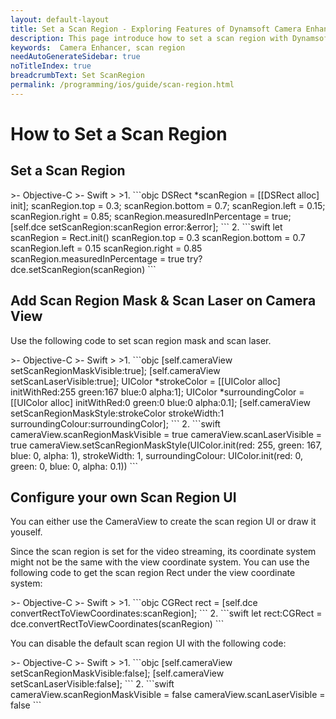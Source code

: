 ```yaml
---
layout: default-layout
title: Set a Scan Region - Exploring Features of Dynamsoft Camera Enhancer iOS Edition.
description: This page introduce how to set a scan region with Dynamsoft Camera Enhancer iOS Edition.
keywords:  Camera Enhancer, scan region
needAutoGenerateSidebar: true
noTitleIndex: true
breadcrumbText: Set ScanRegion
permalink: /programming/ios/guide/scan-region.html
---
```


# How to Set a Scan Region

## Set a Scan Region

<div class="sample-code-prefix"></div>
>- Objective-C
>- Swift
>
>1. 
```objc
DSRect *scanRegion = [[DSRect alloc] init];
scanRegion.top = 0.3;
scanRegion.bottom = 0.7;
scanRegion.left = 0.15;
scanRegion.right = 0.85;
scanRegion.measuredInPercentage = true;
[self.dce setScanRegion:scanRegion error:&error];
```
2. 
```swift
let scanRegion = Rect.init()
scanRegion.top = 0.3
scanRegion.bottom = 0.7
scanRegion.left = 0.15
scanRegion.right = 0.85
scanRegion.measuredInPercentage = true
try? dce.setScanRegion(scanRegion)
```

## Add Scan Region Mask & Scan Laser on Camera View

Use the following code to set scan region mask and scan laser.

<div class="sample-code-prefix"></div>
>- Objective-C
>- Swift
>
>1. 
```objc
[self.cameraView setScanRegionMaskVisible:true];
[self.cameraView setScanLaserVisible:true];
UIColor *strokeColor = [[UIColor alloc] initWithRed:255 green:167 blue:0 alpha:1];
UIColor *surroundingColor = [[UIColor alloc] initWithRed:0 green:0 blue:0 alpha:0.1];
[self.cameraView setScanRegionMaskStyle:strokeColor strokeWidth:1 surroundingColour:surroundingColor];
```
2. 
```swift
cameraView.scanRegionMaskVisible = true
cameraView.scanLaserVisible = true
cameraView.setScanRegionMaskStyle(UIColor.init(red: 255, green: 167, blue: 0, alpha: 1), strokeWidth: 1, surroundingColour: UIColor.init(red: 0, green: 0, blue: 0, alpha: 0.1))
```

## Configure your own Scan Region UI

You can either use the CameraView to create the scan region UI or draw it youself.

Since the scan region is set for the video streaming, its coordinate system might not be the same with the view coordinate system. You can use the following code to get the scan region Rect under the view coordinate system:

<div class="sample-code-prefix"></div>
>- Objective-C
>- Swift
>
>1. 
```objc
CGRect rect = [self.dce convertRectToViewCoordinates:scanRegion];
```
2. 
```swift
let rect:CGRect = dce.convertRectToViewCoordinates(scanRegion)
```

You can disable the default scan region UI with the following code:

<div class="sample-code-prefix"></div>
>- Objective-C
>- Swift
>
>1. 
```objc
[self.cameraView setScanRegionMaskVisible:false];
[self.cameraView setScanLaserVisible:false];
```
2. 
```swift
cameraView.scanRegionMaskVisible = false
cameraView.scanLaserVisible = false
```
